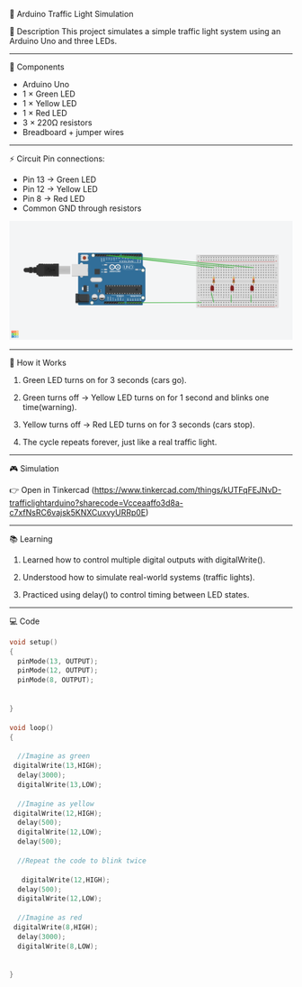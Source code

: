 🚦 Arduino Traffic Light Simulation

📌 Description
This project simulates a simple traffic light system using an Arduino Uno and three LEDs.

---

🔧 Components
- Arduino Uno
- 1 × Green LED
- 1 × Yellow LED
- 1 × Red LED
- 3 × 220Ω resistors
- Breadboard + jumper wires

---

⚡ Circuit
Pin connections:
- Pin 13 → Green LED
- Pin 12 → Yellow LED
- Pin 8  → Red LED
- Common GND through resistors

![Circuit Diagram](circuit.png)

---

🚦 How it Works

1. Green LED turns on for 3 seconds (cars go).

2. Green turns off → Yellow LED turns on for 1 second and blinks one time(warning).

3. Yellow turns off → Red LED turns on for 3 seconds (cars stop).

4. The cycle repeats forever, just like a real traffic light.

---

🎮 Simulation

👉 Open in Tinkercad
(https://www.tinkercad.com/things/kUTFqFEJNvD-trafficlightarduino?sharecode=Vcceaaffo3d8a-c7xfNsRC6vajsk5KNXCuxvyURRp0E)

---

📚 Learning

1. Learned how to control multiple digital outputs with digitalWrite().

2. Understood how to simulate real-world systems (traffic lights).

3. Practiced using delay() to control timing between LED states.

---

💻 Code
```cpp
void setup()
{
  pinMode(13, OUTPUT);
  pinMode(12, OUTPUT);
  pinMode(8, OUTPUT);


}

void loop()
{
  
  //Imagine as green
 digitalWrite(13,HIGH);
  delay(3000);
  digitalWrite(13,LOW);
   
  //Imagine as yellow
 digitalWrite(12,HIGH);
  delay(500);
  digitalWrite(12,LOW);
  delay(500);
  
  //Repeat the code to blink twice

   digitalWrite(12,HIGH);
  delay(500);
  digitalWrite(12,LOW);
   
  //Imagine as red
 digitalWrite(8,HIGH);
  delay(3000);
  digitalWrite(8,LOW);
   
  
}